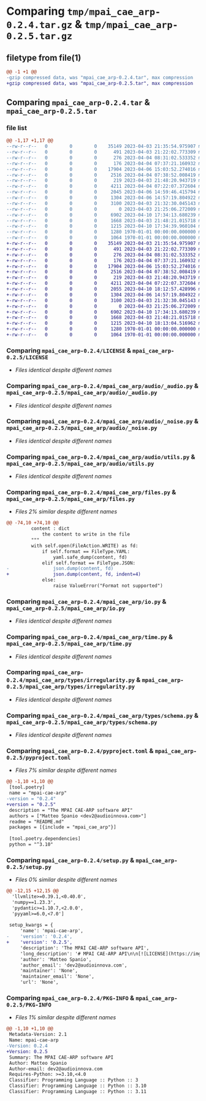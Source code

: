 # Comparing `tmp/mpai_cae_arp-0.2.4.tar.gz` & `tmp/mpai_cae_arp-0.2.5.tar.gz`

## filetype from file(1)

```diff
@@ -1 +1 @@
-gzip compressed data, was "mpai_cae_arp-0.2.4.tar", max compression
+gzip compressed data, was "mpai_cae_arp-0.2.5.tar", max compression
```

## Comparing `mpai_cae_arp-0.2.4.tar` & `mpai_cae_arp-0.2.5.tar`

### file list

```diff
@@ -1,17 +1,17 @@
--rw-r--r--   0        0        0    35149 2023-04-03 21:35:54.975907 mpai_cae_arp-0.2.4/LICENSE
--rw-r--r--   0        0        0      491 2023-04-03 21:22:02.773309 mpai_cae_arp-0.2.4/README.md
--rw-r--r--   0        0        0      276 2023-04-04 08:31:02.533352 mpai_cae_arp-0.2.4/mpai_cae_arp/__init__.py
--rw-r--r--   0        0        0      176 2023-04-04 07:37:21.160932 mpai_cae_arp-0.2.4/mpai_cae_arp/audio/__init__.py
--rw-r--r--   0        0        0    17904 2023-04-06 15:03:52.274016 mpai_cae_arp-0.2.4/mpai_cae_arp/audio/_audio.py
--rw-r--r--   0        0        0     2516 2023-04-04 07:38:52.008419 mpai_cae_arp-0.2.4/mpai_cae_arp/audio/_noise.py
--rw-r--r--   0        0        0      219 2023-04-03 21:48:20.943719 mpai_cae_arp-0.2.4/mpai_cae_arp/audio/standards.py
--rw-r--r--   0        0        0     4211 2023-04-04 07:22:07.372604 mpai_cae_arp-0.2.4/mpai_cae_arp/audio/utils.py
--rw-r--r--   0        0        0     2045 2023-04-06 14:59:46.415794 mpai_cae_arp-0.2.4/mpai_cae_arp/files.py
--rw-r--r--   0        0        0     1304 2023-04-06 14:57:19.804922 mpai_cae_arp-0.2.4/mpai_cae_arp/io.py
--rw-r--r--   0        0        0     3100 2023-04-03 21:32:30.045143 mpai_cae_arp-0.2.4/mpai_cae_arp/time.py
--rw-r--r--   0        0        0        0 2023-04-03 21:25:06.272009 mpai_cae_arp-0.2.4/mpai_cae_arp/types/__init__.py
--rw-r--r--   0        0        0     6902 2023-04-10 17:34:13.680239 mpai_cae_arp-0.2.4/mpai_cae_arp/types/irregularity.py
--rw-r--r--   0        0        0     1668 2023-04-03 21:48:21.015718 mpai_cae_arp-0.2.4/mpai_cae_arp/types/schema.py
--rw-r--r--   0        0        0     1215 2023-04-10 17:34:39.960104 mpai_cae_arp-0.2.4/pyproject.toml
--rw-r--r--   0        0        0     1280 1970-01-01 00:00:00.000000 mpai_cae_arp-0.2.4/setup.py
--rw-r--r--   0        0        0     1064 1970-01-01 00:00:00.000000 mpai_cae_arp-0.2.4/PKG-INFO
+-rw-r--r--   0        0        0    35149 2023-04-03 21:35:54.975907 mpai_cae_arp-0.2.5/LICENSE
+-rw-r--r--   0        0        0      491 2023-04-03 21:22:02.773309 mpai_cae_arp-0.2.5/README.md
+-rw-r--r--   0        0        0      276 2023-04-04 08:31:02.533352 mpai_cae_arp-0.2.5/mpai_cae_arp/__init__.py
+-rw-r--r--   0        0        0      176 2023-04-04 07:37:21.160932 mpai_cae_arp-0.2.5/mpai_cae_arp/audio/__init__.py
+-rw-r--r--   0        0        0    17904 2023-04-06 15:03:52.274016 mpai_cae_arp-0.2.5/mpai_cae_arp/audio/_audio.py
+-rw-r--r--   0        0        0     2516 2023-04-04 07:38:52.008419 mpai_cae_arp-0.2.5/mpai_cae_arp/audio/_noise.py
+-rw-r--r--   0        0        0      219 2023-04-03 21:48:20.943719 mpai_cae_arp-0.2.5/mpai_cae_arp/audio/standards.py
+-rw-r--r--   0        0        0     4211 2023-04-04 07:22:07.372604 mpai_cae_arp-0.2.5/mpai_cae_arp/audio/utils.py
+-rw-r--r--   0        0        0     2055 2023-04-10 18:12:57.428996 mpai_cae_arp-0.2.5/mpai_cae_arp/files.py
+-rw-r--r--   0        0        0     1304 2023-04-06 14:57:19.804922 mpai_cae_arp-0.2.5/mpai_cae_arp/io.py
+-rw-r--r--   0        0        0     3100 2023-04-03 21:32:30.045143 mpai_cae_arp-0.2.5/mpai_cae_arp/time.py
+-rw-r--r--   0        0        0        0 2023-04-03 21:25:06.272009 mpai_cae_arp-0.2.5/mpai_cae_arp/types/__init__.py
+-rw-r--r--   0        0        0     6902 2023-04-10 17:34:13.680239 mpai_cae_arp-0.2.5/mpai_cae_arp/types/irregularity.py
+-rw-r--r--   0        0        0     1668 2023-04-03 21:48:21.015718 mpai_cae_arp-0.2.5/mpai_cae_arp/types/schema.py
+-rw-r--r--   0        0        0     1215 2023-04-10 18:13:04.516962 mpai_cae_arp-0.2.5/pyproject.toml
+-rw-r--r--   0        0        0     1280 1970-01-01 00:00:00.000000 mpai_cae_arp-0.2.5/setup.py
+-rw-r--r--   0        0        0     1064 1970-01-01 00:00:00.000000 mpai_cae_arp-0.2.5/PKG-INFO
```

### Comparing `mpai_cae_arp-0.2.4/LICENSE` & `mpai_cae_arp-0.2.5/LICENSE`

 * *Files identical despite different names*

### Comparing `mpai_cae_arp-0.2.4/mpai_cae_arp/audio/_audio.py` & `mpai_cae_arp-0.2.5/mpai_cae_arp/audio/_audio.py`

 * *Files identical despite different names*

### Comparing `mpai_cae_arp-0.2.4/mpai_cae_arp/audio/_noise.py` & `mpai_cae_arp-0.2.5/mpai_cae_arp/audio/_noise.py`

 * *Files identical despite different names*

### Comparing `mpai_cae_arp-0.2.4/mpai_cae_arp/audio/utils.py` & `mpai_cae_arp-0.2.5/mpai_cae_arp/audio/utils.py`

 * *Files identical despite different names*

### Comparing `mpai_cae_arp-0.2.4/mpai_cae_arp/files.py` & `mpai_cae_arp-0.2.5/mpai_cae_arp/files.py`

 * *Files 2% similar despite different names*

```diff
@@ -74,10 +74,10 @@
         content : dict
             the content to write in the file
         """
         with self.open(FileAction.WRITE) as fd:
             if self.format == FileType.YAML:
                 yaml.safe_dump(content, fd)
             elif self.format == FileType.JSON:
-                json.dump(content, fd)
+                json.dump(content, fd, indent=4)
             else:
                 raise ValueError("Format not supported")
```

### Comparing `mpai_cae_arp-0.2.4/mpai_cae_arp/io.py` & `mpai_cae_arp-0.2.5/mpai_cae_arp/io.py`

 * *Files identical despite different names*

### Comparing `mpai_cae_arp-0.2.4/mpai_cae_arp/time.py` & `mpai_cae_arp-0.2.5/mpai_cae_arp/time.py`

 * *Files identical despite different names*

### Comparing `mpai_cae_arp-0.2.4/mpai_cae_arp/types/irregularity.py` & `mpai_cae_arp-0.2.5/mpai_cae_arp/types/irregularity.py`

 * *Files identical despite different names*

### Comparing `mpai_cae_arp-0.2.4/mpai_cae_arp/types/schema.py` & `mpai_cae_arp-0.2.5/mpai_cae_arp/types/schema.py`

 * *Files identical despite different names*

### Comparing `mpai_cae_arp-0.2.4/pyproject.toml` & `mpai_cae_arp-0.2.5/pyproject.toml`

 * *Files 7% similar despite different names*

```diff
@@ -1,10 +1,10 @@
 [tool.poetry]
 name = "mpai-cae-arp"
-version = "0.2.4"
+version = "0.2.5"
 description = "The MPAI CAE-ARP software API"
 authors = ["Matteo Spanio <dev2@audioinnova.com>"]
 readme = "README.md"
 packages = [{include = "mpai_cae_arp"}]
 
 [tool.poetry.dependencies]
 python = "^3.10"
```

### Comparing `mpai_cae_arp-0.2.4/setup.py` & `mpai_cae_arp-0.2.5/setup.py`

 * *Files 0% similar despite different names*

```diff
@@ -12,15 +12,15 @@
  'llvmlite>=0.39.1,<0.40.0',
  'numpy==1.23.3',
  'pydantic>=1.10.7,<2.0.0',
  'pyyaml>=6.0,<7.0']
 
 setup_kwargs = {
     'name': 'mpai-cae-arp',
-    'version': '0.2.4',
+    'version': '0.2.5',
     'description': 'The MPAI CAE-ARP software API',
     'long_description': '# MPAI CAE-ARP API\n\n[![LICENSE](https://img.shields.io/badge/license-GPLv3-blue.svg)](https://img.shields.io/badge/license-GPLv3-blue.svg)\n\n## Description\n\nThis package provides a set of tools for common task in MPAI CAE-ARP standard. It is usend in the official implementation of the standard and can be used as well to develop your own.\n\n## License\n\nThis software is licensed under the GPLv3 license. See the [official site](http://www.gnu.org/licenses/gpl-3.0.html) for more information.\n',
     'author': 'Matteo Spanio',
     'author_email': 'dev2@audioinnova.com',
     'maintainer': 'None',
     'maintainer_email': 'None',
     'url': 'None',
```

### Comparing `mpai_cae_arp-0.2.4/PKG-INFO` & `mpai_cae_arp-0.2.5/PKG-INFO`

 * *Files 1% similar despite different names*

```diff
@@ -1,10 +1,10 @@
 Metadata-Version: 2.1
 Name: mpai-cae-arp
-Version: 0.2.4
+Version: 0.2.5
 Summary: The MPAI CAE-ARP software API
 Author: Matteo Spanio
 Author-email: dev2@audioinnova.com
 Requires-Python: >=3.10,<4.0
 Classifier: Programming Language :: Python :: 3
 Classifier: Programming Language :: Python :: 3.10
 Classifier: Programming Language :: Python :: 3.11
```

